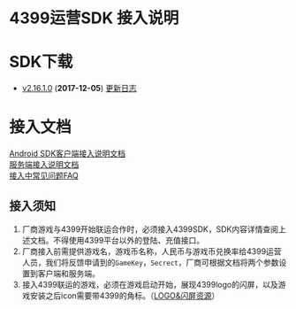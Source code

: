 ﻿4399运营SDK 接入说明
==============
# SDK下载
* [v2.16.1.0](https://github.com/4399SDKDev/4399OperateSDK/archive/v2.16.1.0.zip) (__2017-12-05__) [更新日志](/Document/VersionLog.md)

# 接入文档
[Android SDK客户端接入说明文档](https://github.com/4399SDKDev/4399OperateSDK/blob/master/Document/ClientDocument.md)   
[服务端接入说明文档](https://github.com/4399SDKDev/4399OperateSDK/blob/master/Document/ServerDocument.md)  
[接入中常见问题FAQ](https://github.com/4399SDKDev/4399OperateSDK/blob/master/Document/ClientFAQ.md)

## 接入须知   
1. 厂商游戏与4399开始联运合作时，必须接入4399SDK，SDK内容详情查阅上述文档。不得使用4399平台以外的登陆、充值接口。  
2. 厂商接入前需提供游戏名，游戏币名称，人民币与游戏币兑换率给4399运营人员，我们将反馈申请到的`GameKey`，`Secrect`，厂商可根据文档将两个参数设置到客户端和服务端。  
3. 接入4399联运的游戏，必须在游戏启动开始，展现4399logo的闪屏，以及游戏安装之后icon需要带4399的角标。（[LOGO&闪屏资源](https://github.com/4399SDKDev/4399OperateSDK/blob/master/Resource)）  


